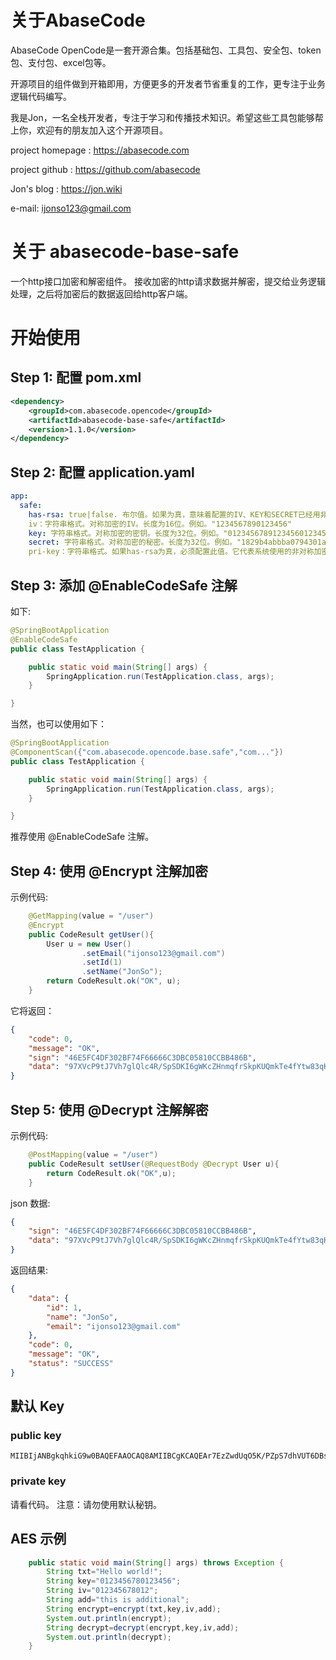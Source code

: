 # 关于AbaseCode

AbaseCode OpenCode是一套开源合集。包括基础包、工具包、安全包、token包、支付包、excel包等。

开源项目的组件做到开箱即用，方便更多的开发者节省重复的工作，更专注于业务逻辑代码编写。

我是Jon，一名全栈开发者，专注于学习和传播技术知识。希望这些工具包能够帮上你，欢迎有的朋友加入这个开源项目。

project homepage : https://abasecode.com

project github : https://github.com/abasecode

Jon's blog : https://jon.wiki

e-mail: ijonso123@gmail.com

# 关于 abasecode-base-safe

一个http接口加密和解密组件。 接收加密的http请求数据并解密，提交给业务逻辑处理，之后将加密后的数据返回给http客户端。

# 开始使用

## Step 1: 配置 pom.xml

``` xml
<dependency>
    <groupId>com.abasecode.opencode</groupId>
    <artifactId>abasecode-base-safe</artifactId>
    <version>1.1.0</version>
</dependency>
```

## Step 2: 配置 application.yaml

``` yaml
app:
  safe:
    has-rsa: true|false. 布尔值。如果为真，意味着配置的IV、KEY和SECRET已经用非对称公钥进行了加密。必须配置pri-key非对称私钥字符串。
    iv：字符串格式。对称加密的IV。长度为16位。例如。"1234567890123456"
    key: 字符串格式。对称加密的密钥。长度为32位。例如。"01234567891234560123456789123456"
    secret: 字符串格式。对称加密的秘密。长度为32位。例如。"1829b4abbba0794301a075fc2283d2ba"    
    pri-key：字符串格式。如果has-rsa为真，必须配置此值。它代表系统使用的非对称加密的私钥字符串，例如。"MIIEvQIBADANBgkqh...."
```

## Step 3: 添加 @EnableCodeSafe 注解

如下:

```java
@SpringBootApplication
@EnableCodeSafe
public class TestApplication {

    public static void main(String[] args) {
        SpringApplication.run(TestApplication.class, args);
    }

}
```

当然，也可以使用如下：

```java
@SpringBootApplication
@ComponentScan({"com.abasecode.opencode.base.safe","com..."})
public class TestApplication {

    public static void main(String[] args) {
        SpringApplication.run(TestApplication.class, args);
    }

}
```

推荐使用 @EnableCodeSafe 注解。

## Step 4: 使用 @Encrypt 注解加密

示例代码:

``` java
    @GetMapping(value = "/user")
    @Encrypt
    public CodeResult getUser(){
        User u = new User()
                .setEmail("ijonso123@gmail.com")
                .setId(1)
                .setName("JonSo");
        return CodeResult.ok("OK", u);
    }
```

它将返回：

```json
{
    "code": 0,
    "message": "OK",
    "sign": "46E5FC4DF302BF74F66666C3DBC05810CCBB486B",
    "data": "97XVcP9tJ7Vh7glQlc4R/SpSDKI6gWKcZHnmqfrSkpKUQmkTe4fYtw83qKgz5tTGkeMyaC9F4UmzGPqDVxa0U2A5h/jRn1eUnYvHFARky6ZWY99VFBJ3WDHYQBBZTK9P11C4a1J+Zw=="
}
```

## Step 5: 使用 @Decrypt 注解解密

示例代码:

``` java
    @PostMapping(value = "/user")
    public CodeResult setUser(@RequestBody @Decrypt User u){
        return CodeResult.ok("OK",u);
    }
```

json 数据:

```json
{
    "sign": "46E5FC4DF302BF74F66666C3DBC05810CCBB486B",
    "data": "97XVcP9tJ7Vh7glQlc4R/SpSDKI6gWKcZHnmqfrSkpKUQmkTe4fYtw83qKgz5tTGkeMyaC9F4UmzGPqDVxa0U2A5h/jRn1eUnYvHFARky6ZWY99VFBJ3WDHYQBBZTK9P11C4a1J+Zw=="
}
```

返回结果:

```json
{
    "data": {
        "id": 1,
        "name": "JonSo",
        "email": "ijonso123@gmail.com"
    },
    "code": 0,
    "message": "OK",
    "status": "SUCCESS"
}
```

## 默认 Key

### public key

```
MIIBIjANBgkqhkiG9w0BAQEFAAOCAQ8AMIIBCgKCAQEAr7EzZwdUqO5K/PZpS7dhVUT6DBslpzKcAgrV8GmPnksjbH4QzM5OrMtePvmLPxLZGxc4PClSo0+xLVsc9C9ycQs71xB/8TcDcWugoWMITJAiqbB1mF0zo0aruklJLJZSyjSLbWqZXE7dcW2f86FQ+CduBpZWojTW2WVRSP7urxGR8pc2Rxm21bvGW0i9BgbUVgrvRZxrvXtL9pUDPFZw96eB85ZY8p7/Dbz6yK+JENRn2ePIsLhfD2ut/YlR0SfPq5NPKAmtOvH2EwawU6XQ24i1dpuNRPTdQUET9c78LHcfGlWvY2ccdgudecHR+2C7hN5owsp5d6FnVW4EV5qNGQIDAQAB
```

### private key

请看代码。
注意：请勿使用默认秘钥。

## AES 示例

```java
    public static void main(String[] args) throws Exception {
        String txt="Hello world!";
        String key="0123456780123456";
        String iv="012345678012";
        String add="this is additional";
        String encrypt=encrypt(txt,key,iv,add);
        System.out.println(encrypt);
        String decrypt=decrypt(encrypt,key,iv,add);
        System.out.println(decrypt);
    }
```